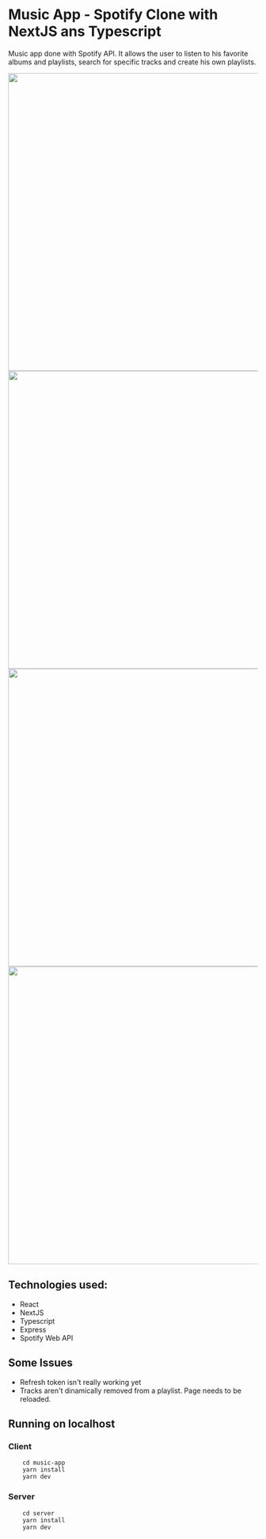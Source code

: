 ﻿# Music App - Spotify Clone with NextJS ans Typescript
Music app done with Spotify API. It allows the user to listen to his favorite albums and playlists, search for specific tracks and create his own playlists. 

<img src='https://i.gyazo.com/c16d764fa7f05dce0e7fffc2d67c6280.png' width='600px'/>
<img src='https://i.gyazo.com/6001e515a3b5a6b3f73ef3eee18e1e8f.png' width='600px'/>
<img src='https://i.gyazo.com/7672e9c2614761bd9d2615583ae2f1ce.png' width='600px'/>
<img src='https://i.gyazo.com/a291a895de030e16e7938806d6682592.png' width='600px'/>

## Technologies used:
- React
- NextJS
- Typescript
- Express
- Spotify Web API

## Some Issues
- Refresh token isn't really working yet
- Tracks aren't dinamically removed from a playlist. Page needs to be reloaded.

## Running on localhost
### Client
```
    cd music-app
    yarn install
    yarn dev
```

### Server
```
    cd server
    yarn install
    yarn dev
```



